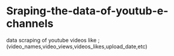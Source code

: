 # Sraping-the-data-of-youtub-e-channels
data scraping of youtube videos like ; (video_names,video_views,videos_likes,upload_date,etc)
